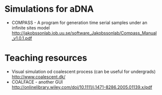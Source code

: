 # Simulations for aDNA
* COMPASS - A program for generation time serial samples under an infinite sites model  
http://jakobssonlab.iob.uu.se/software_Jakobssonlab/Compass_Manual_v1.0.1.pdf
 
# Teaching resources  
* Visual simulation od coalescent process (can be useful for undergrads)  
http://www.coalescent.dk/
* COALFACE - another GUI  
http://onlinelibrary.wiley.com/doi/10.1111/j.1471-8286.2005.01139.x/pdf
